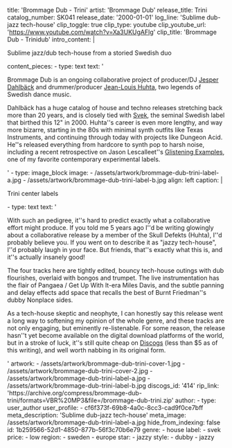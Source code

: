title: 'Brommage Dub - Trini'
artist: 'Brommage Dub'
release_title: Trini
catalog_number: SK041
release_date: '2000-01-01'
log_line: 'Sublime dub-jazz tech-house'
clip_toggle: true
clip_type: youtube
clip_youtube_url: 'https://www.youtube.com/watch?v=Xa3UKUgAFlg'
clip_title: 'Brommage Dub - Trinidub'
intro_content: |
  <p>Sublime jazz/dub tech-house from a storied Swedish duo
  </p>
content_pieces:
  -
    type: text
    text: '<p>Brommage Dub is an ongoing collaborative project of producer/DJ <a href="https://www.discogs.com/artist/239-Jesper-Dahlb%C3%A4ck">Jesper Dahlbäck</a> and drummer/producer <a href="https://www.discogs.com/artist/149982-Jean-Louis-Huhta">Jean-Louis Huhta</a>, two legends of Swedish dance music.</p><p>Dahlbäck has a huge catalog of house and techno releases stretching back more than 20 years, and is closely tied with <a href="https://www.discogs.com/label/5-Svek">Svek</a>, the seminal Swedish label that birthed this 12" in 2000. Huhta''s career is even more lengthy, and way more bizarre, starting in the 80s with minimal synth outfits like Texas Instruments, and continuing through today with projects like Dungeon Acid. He''s released everything from hardcore to synth pop to harsh noise, including a recent retrospective on Jason Lescalleet''s <a href="https://glisteningexamples.bandcamp.com/">Glistening Examples</a>, one of my favorite contemporary experimental labels. </p>'
  -
    type: image_block
    image:
      - /assets/artwork/brommage-dub-trini-label-a.jpg
      - /assets/artwork/brommage-dub-trini-label-b.jpg
    align: left
    caption: |
      <p>Trini center labels
      </p>
  -
    type: text
    text: '<p>With such an pedigree, it''s hard to predict exactly what a collaborative effort might produce. If you told me 5 years ago I''d be writing glowingly about a collaborative release by a member of the Skull Defekts (Huhta), I''d probably believe you. If you went on to describe it as "jazzy tech-house", I''d probably laugh in your face. But friends, that''s exactly what this is, and it''s actually insanely good!<br></p><p>The four tracks here are tightly edited, bouncy tech-house outings with dub flourishes, overlaid with bongos and trumpet. The live instrumentation has the flair of Pangaea / Get Up With It-era Miles Davis, and the subtle panning and delay effects add space that recalls the best of Burnt Friedman''s dubby Nonplace sides.&nbsp;</p><p>As a tech-house skeptic and neophyte, I can honestly say this release went a long way to softening my opinion of the whole genre, and these tracks are not only engaging, but eminently re-listenable. For some reason, the release hasn''t yet become available on the digital download platforms of the world, but in a stroke of luck, it''s still quite cheap on <a href="https://www.discogs.com/sell/release/414">Discogs</a>&nbsp;(less than $5 as of this writing), and well worth nabbing in its original form.&nbsp;</p>'
artwork:
  - /assets/artwork/brommage-dub-trini-cover-1.jpg
  - /assets/artwork/brommage-dub-trini-cover-2.jpg
  - /assets/artwork/brommage-dub-trini-label-a.jpg
  - /assets/artwork/brommage-dub-trini-label-b.jpg
discogs_id: '414'
rip_link: 'https://archive.org/compress/brommage-dub-trini/formats=VBR%20MP3&file=/brommage-dub-trini.zip'
author:
  -
    type: user_author
    user_profile:
      - cf6f373f-69b8-4a0c-8cc3-cad9f0ce7bff
meta_description: 'Sublime dub-jazz tech-house'
meta_image: /assets/artwork/brommage-dub-trini-label-a.jpg
hide_from_indexing: false
id: 1b259566-52d1-4850-877b-56f3c70b6e79
genre:
  - house
label:
  - svek
price:
  - low
region:
  - sweden
  - europe
star:
  - jazzy
style:
  - dubby
  - jazzy
